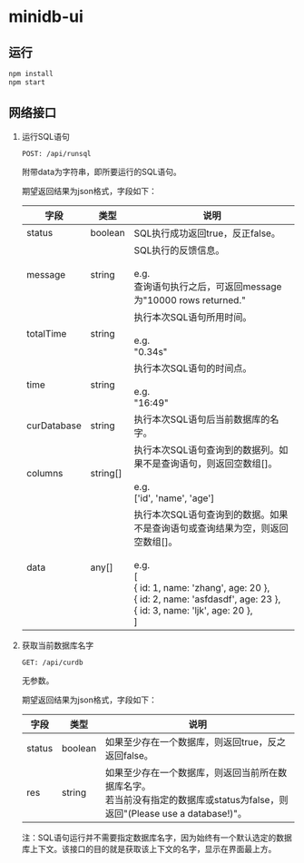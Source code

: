 # minidb-ui

## 运行

```bash
npm install
npm start
```

## 网络接口

1. 运行SQL语句

   `POST: /api/runsql`

   附带data为字符串，即所要运行的SQL语句。

   期望返回结果为json格式，字段如下：

   | 字段        | 类型     | 说明                                                         |
   | ----------- | -------- | ------------------------------------------------------------ |
   | status      | boolean  | SQL执行成功返回true，反正false。                             |
   | message     | string   | SQL执行的反馈信息。<br/><br/>e.g.<br/>查询语句执行之后，可返回message为"10000 rows returned." |
   | totalTime   | string   | 执行本次SQL语句所用时间。<br><br>e.g.<br>"0.34s"             |
   | time        | string   | 执行本次SQL语句的时间点。<br/><br/>e.g.<br/>"16:49"          |
   | curDatabase | string   | 执行本次SQL语句后当前数据库的名字。                          |
   | columns     | string[] | 执行本次SQL语句查询到的数据列。如果不是查询语句，则返回空数组[]。<br/> <br/>e.g.<br/>['id', 'name', 'age'] |
   | data        | any[]    | 执行本次SQL语句查询到的数据。如果不是查询语句或查询结果为空，则返回空数组[]。<br/><br/>e.g.<br/>[<br/>  { id: 1, name: 'zhang', age: 20 },<br/>  { id: 2, name: 'asfdasdf', age: 23 },<br/>  { id: 3, name: 'ljk', age: 20 },<br/>] |

2. 获取当前数据库名字

   `GET: /api/curdb`

   无参数。

   期望返回结果为json格式，字段如下：

   | 字段   | 类型    | 说明                                                         |
   | ------ | ------- | ------------------------------------------------------------ |
   | status | boolean | 如果至少存在一个数据库，则返回true，反之返回false。          |
   | res    | string  | 如果至少存在一个数据库，则返回当前所在数据库名字。<br>若当前没有指定的数据库或status为false，则返回"(Please use a database!)"。 |

   注：SQL语句运行并不需要指定数据库名字，因为始终有一个默认选定的数据库上下文。该接口的目的就是获取该上下文的名字，显示在界面最上方。